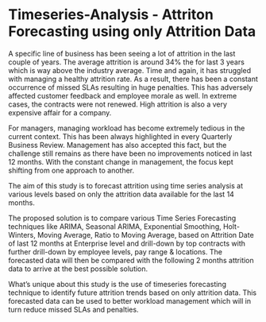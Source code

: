 # Timeseries-Analysis - Attriton Forecasting using only Attrition Data

A specific line of business has been seeing a lot of attrition in the last couple of years. The average attrition is around 34% the for last 3 years which is way above the industry average. Time and again, it has struggled with managing a healthy attrition rate. As a result, there has been a constant occurrence of missed SLAs resulting in huge penalties. This has adversely affected customer feedback and employee morale as well. In extreme cases, the contracts were not renewed. High attrition is also a very expensive affair for a company. 

For managers, managing workload has become extremely tedious in the current context. This has been always highlighted in every Quarterly Business Review. Management has also accepted this fact, but the challenge still remains as there have been no improvements noticed in last 12 months. With the constant change in management, the focus kept shifting from one approach to another. 

The aim of this study is to forecast attrition using time series analysis at various levels based on only the attrition data available for the last 14 months. 

The proposed solution is to compare various Time Series Forecasting techniques like ARIMA, Seasonal ARIMA, Exponential Smoothing, Holt-Winters, Moving Average, Ratio to Moving Average, based on Attrition Date of last 12 months at Enterprise level and drill-down by top contracts with further drill-down by employee levels, pay range & locations. The forecasted data will then be compared with the following 2 months attrition data to arrive at the best possible solution.

What’s unique about this study is the use of timeseries forecasting technique to identify future attrition trends based on only attrition data. This forecasted data can be used to better workload management which will in turn reduce missed SLAs and penalties.
